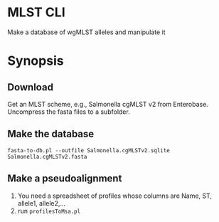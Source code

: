 # MLST CLI

Make a database of wgMLST alleles and manipulate it

# Synopsis

## Download

Get an MLST scheme, e.g., Salmonella cgMLST v2 from Enterobase.  Uncompress the fasta files to a subfolder.

## Make the database 
    fasta-to-db.pl --outfile Salmonella.cgMLSTv2.sqlite Salmonella.cgMLSTv2.fasta

## Make a pseudoalignment

1. You need a spreadsheet of profiles whose columns are Name, ST, allele1, allele2,...
2. run `profilesToMsa.pl`
